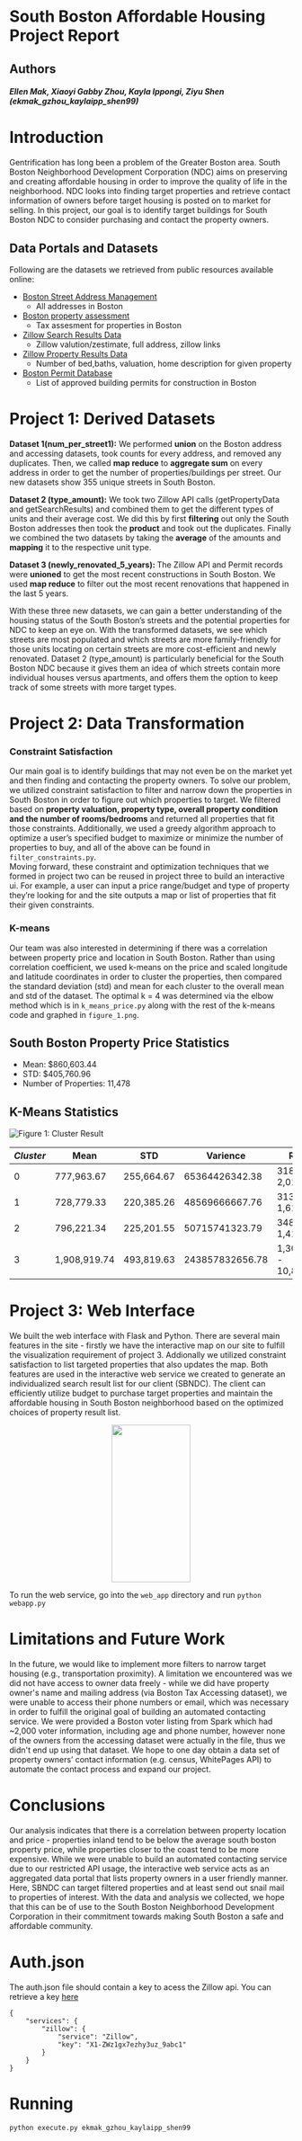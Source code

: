 # South Boston Affordable Housing Project Report

## Authors
##### Ellen Mak, Xiaoyi Gabby Zhou, Kayla Ippongi, Ziyu Shen (ekmak_gzhou_kaylaipp_shen99)

# Introduction
Gentrification has long been a problem of the Greater Boston area. South Boston Neighborhood Development Corporation (NDC) aims on preserving and creating affordable housing in order to improve the quality of life in the neighborhood. NDC looks into finding target properties and retrieve contact information of owners before target housing is posted on to market for selling. In this project, our goal is to identify target buildings for South Boston NDC to consider purchasing and contact the property owners.


## Data Portals and Datasets
Following are the datasets we retrieved from public resources available online:
*  [Boston Street Address Management](https://data.boston.gov/dataset/live-street-address-management-sam-addresses/resource/26933f1b-bcaa-4241-b0f2-7933570fd52d)
	* All addresses in Boston
* [Boston property assessment](https://data.boston.gov/dataset/property-assessment/resource/fd351943-c2c6-4630-992d-3f895360febd)
	* Tax assesment for properties in Boston
* [Zillow Search Results Data](http://datamechanics.io/data/zillow_getsearchresults_data2.json)
	* Zillow valution/zestimate, full address, zillow links 
* [Zillow Property Results Data](http://datamechanics.io/data/zillow_property_data.json)
	* Number of bed,baths, valuation, home description for given property 
* [Boston Permit Database](https://data.boston.gov/dataset/approved-building-permits)
	* List of approved building permits for construction in Boston

# <b>Project 1: Derived Datasets</b>

<b>Dataset 1(num_per_street1):</b> We performed <b>union</b> on the Boston address and accessing datasets, took counts for every address, and removed any duplicates. Then, we called <b>map reduce</b> to <b>aggregate sum</b> on every address in order to get the number of properties/buildings per street. Our new datasets show 355 unique streets in South Boston. 

<b>Dataset 2 (type_amount):</b> We took two Zillow API calls (getPropertyData and getSearchResults) and combined them to get the different types of units and their average cost. We did this by first <b>filtering</b> out only the South Boston addresses then took the <b>product</b> and took out the duplicates. Finally we combined the two datasets by taking the <b>average</b> of the amounts and <b>mapping</b> it to the respective unit type. 

<b> Dataset 3 (newly_renovated_5_years): </b> The Zillow API and Permit records were <b>unioned</b> to get the most recent constructions in South Boston. We used <b>map reduce</b> to filter out the most recent renovations that happened in the last 5 years.  

With these three new datasets, we can gain a better understanding of the housing status of the South Boston’s streets and the potential properties for NDC to keep an eye on. With the transformed datasets, we see which streets are most populated and which streets are more family-friendly for those units locating on certain streets are more cost-efficient and newly renovated. Dataset 2 (type_amount) is particularly beneficial for the South Boston NDC because it gives them an idea of which streets contain more individual houses versus apartments, and offers them the option to keep track of some streets with more target types.  

# Project 2: Data Transformation
### Constraint Satisfaction 
Our main goal is to identify buildings that may not even be on the market yet and then finding and contacting the property owners. To solve our problem, we utilized constraint satisfaction to filter and narrow down the properties in South Boston in order to figure out which properties to target. We filtered based on <b>property valuation, property type, overall property condition and the number of rooms/bedrooms</b> and returned all properties that fit those constraints. 
Additionally, we used a greedy algorithm approach to optimize a user’s specified budget to maximize or minimize the number of properties to buy, and all of the above can be found in `filter_constraints.py`.  
Moving forward, these constraint and optimization techniques that we formed in project two can be reused in project three to build an interactive ui. For example, a user can input a price range/budget and type of property they’re looking for and the site outputs a map or list of properties that fit their given constraints. 

### K-means
Our team was also interested in determining if there was a correlation between property price and location in South Boston. Rather than using correlation coefficient, we used k-means on the price and scaled longitude and latitude coordinates in order to cluster the properties, then compared the standard deviation (std) and mean for each cluster to the overall mean and std of the dataset. The optimal k = 4 was determined via the elbow method which is in `k_means_price.py` along with the rest of the k-means code and graphed in `figure_1.png`. 

## South Boston Property Price Statistics
* Mean: $860,603.44
* STD: $405,760.96
* Number of Properties: 11,478

## K-Means Statistics
![Figure 1: Cluster Result](https://github.com/kaylaipp/course-2019-spr-proj/blob/master/ekmak_gzhou_kaylaipp_shen99/k_means.png)
	
|*Cluster*|Mean|STD|Varience|Range|
|---|---|---|---|---|
|0|777,963.67|255,664.67|65364426342.38|318,167 - 2,015,608|
|1|728,779.33|220,385.26|48569666667.76|313,645 - 1,614,889|
|2|796,221.34|225,201.55|50715741323.79|348,639 - 1,414,535|
|3|1,908,919.74|493,819.63|243857832656.78|1,309,041 - 10,808,461|

# Project 3: Web Interface
We built the web interface with Flask and Python. There are several main features in the site - firstly we have the interactive map on our site to fulfill the visualization requirement of project 3. Addionally we utilized constraint satisfaction to list targeted properties that also updates the map. Both features are used in the interactive web service we created to generate an individualized search result list for our client (SBNDC). The client can efficiently utilize budget to purchase target properties and maintain the affordable housing in South Boston neighborhood based on the optimized choices of property result list. 

 <p align="center"> 
    <img src="https://github.com/kaylaipp/course-2019-spr-proj/blob/master/ekmak_gzhou_kaylaipp_shen99/demo.gif" 
     style="width: 10em; height: 20em;">
 </p>
 
 To run the web service, go into the `web_app` directory and run `python webapp.py`

# Limitations and Future Work
In the future, we would like to implement more filters to narrow target housing (e.g., transportation proximity). A limitation we encountered was we did not have access to owner data freely - while we did have property owner's name and mailing address (via Boston Tax Accessing dataset), we were unable to access their phone numbers or email, which was necessary in order to fulfill the original goal of building an automated contacting service. We were provided a Boston voter listing from Spark which had ~2,000 voter information, including age and phone number, however none of the owners from the accessing dataset were actually in the file, thus we didn't end up using that dataset. We hope to one day obtain a data set of property owners’ contact information (e.g. census, WhitePages API) to automate the contact process and expand our project. 



# Conclusions
Our analysis indicates that there is a correlation between property location and price - properties inland tend to be below the average south boston property price, while properties closer to the coast tend to be more expensive. While we were unable to build an automated contacting service due to our restricted API usage, the interactive web service acts as an aggregated data portal that lists property owners in a user friendly manner. Here, SBNDC can target filtered properties and at least send out snail mail to properties of interest. With the data and analysis we collected, we hope that this can be of use to the  South Boston Neighborhood Development Corporation in their commitment towards making South Boston a safe and affordable community. 

# Auth.json
The auth.json file should contain a key to acess the Zillow api. You can retrieve a key [here](https://www.zillow.com/howto/api/APIOverview.htm) 
```
{
	"services": {
		"zillow": {
			"service": "Zillow",
			"key": "X1-ZWz1gx7ezhy3uz_9abc1"
		}
	}
}
```
# Running 
```
python execute.py ekmak_gzhou_kaylaipp_shen99
```

